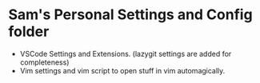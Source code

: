 # Sam's Personal Settings and Config folder
- VSCode Settings and Extensions. (lazygit settings are added for completeness)
- Vim settings and vim script to open stuff in vim automagically. 
